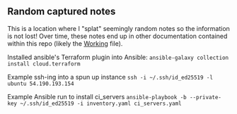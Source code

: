 
## Random captured notes

This is a location where I "splat" seemingly random notes so the information
is not lost! Over time, these notes end up in other documentation contained
within this repo (likely the [Working](README_WORKING) file).


Installed ansible's Terraform plugin into Ansible:
`ansible-galaxy collection install cloud.terraform`

Example ssh-ing into a spun up instance 
`ssh -i ~/.ssh/id_ed25519 -l ubuntu 54.190.193.154`

Example Ansible run to install ci_servers
`ansible-playbook -b --private-key ~/.ssh/id_ed25519 -i inventory.yaml ci_servers.yaml`
